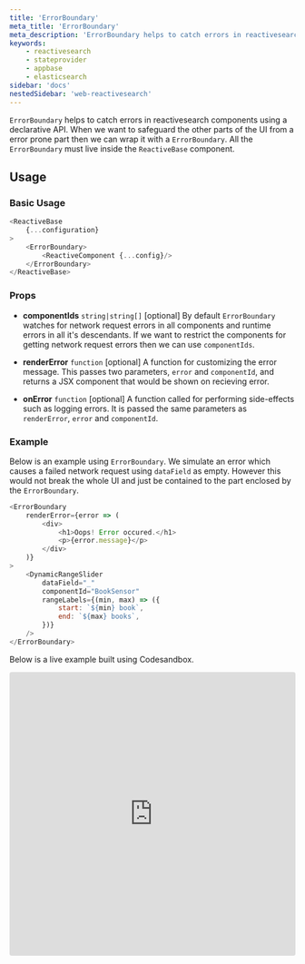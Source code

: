 ```yaml
---
title: 'ErrorBoundary'
meta_title: 'ErrorBoundary'
meta_description: 'ErrorBoundary helps to catch errors in reactivesearch components using a declarative API.'
keywords:
    - reactivesearch
    - stateprovider
    - appbase
    - elasticsearch
sidebar: 'docs'
nestedSidebar: 'web-reactivesearch'
---
```


`ErrorBoundary` helps to catch errors in reactivesearch components using a declarative API. When we want to safeguard the other parts of the UI from a error prone part then we can wrap it with a `ErrorBoundary`. All the `ErrorBoundary` must live inside the `ReactiveBase` component.

## Usage

### Basic Usage

```js
<ReactiveBase
	{...configuration}
>
	<ErrorBoundary>
		<ReactiveComponent {...config}/>
	</ErrorBoundary>
</ReactiveBase>
```

### Props

-   **componentIds** `string|string[]` [optional]
    By default `ErrorBoundary` watches for network request errors in all components and runtime errors in all it's descendants. If we want to restrict the components for getting network request errors then we can use `componentIds`.

-	**renderError** `function` [optional]
	A function for customizing the error message. This passes two parameters, `error` and `componentId`, and returns a JSX component that would be shown on recieving error.

-	**onError** `function` [optional]
	A function called for performing side-effects such as logging errors. It is passed the same parameters as `renderError`, `error` and `componentId`.

### Example

Below is an example using `ErrorBoundary`. We simulate an error which causes a failed network request using `dataField` as empty. However this would not break the whole UI and just be contained to the part enclosed by the `ErrorBoundary`. 

```js
<ErrorBoundary
	renderError={error => (
		<div>
			<h1>Oops! Error occured.</h1>
			<p>{error.message}</p>
		</div>
	)}
>
	<DynamicRangeSlider
		dataField="_"
		componentId="BookSensor"
		rangeLabels={(min, max) => ({
			start: `${min} book`,
			end: `${max} books`,
		})}
	/>
</ErrorBoundary>
```

Below is a live example built using Codesandbox.

<iframe src="https://codesandbox.io/embed/github/appbaseio/reactivesearch/tree/next/packages/web/examples/ErrorBoundary?fontsize=14&hidenavigation=1&theme=dark"
     style="width:100%; height:500px; border:0; border-radius: 4px; overflow:hidden;"
     title="errorboundary"
     allow="accelerometer; ambient-light-sensor; camera; encrypted-media; geolocation; gyroscope; hid; microphone; midi; payment; usb; vr; xr-spatial-tracking"
     sandbox="allow-forms allow-modals allow-popups allow-presentation allow-same-origin allow-scripts"
   ></iframe>